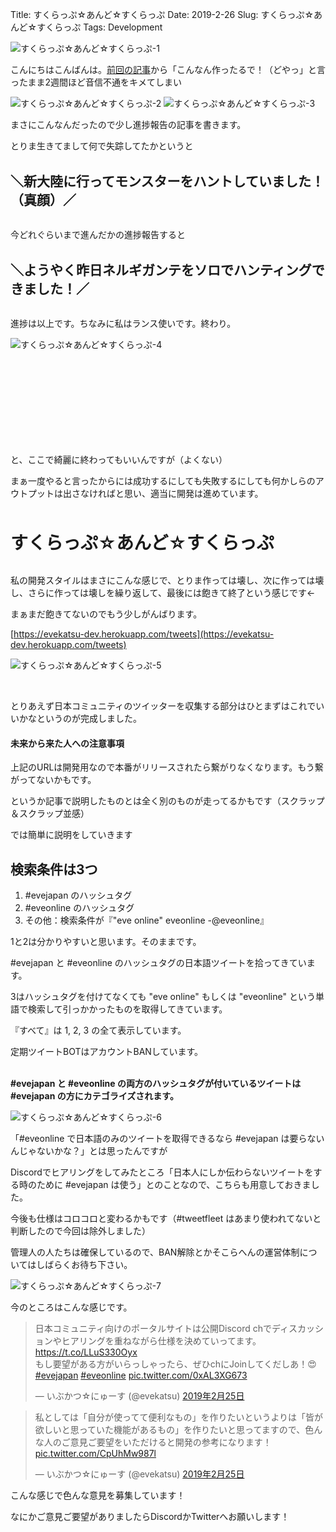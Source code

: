 Title: すくらっぷ☆あんど☆すくらっぷ
Date: 2019-2-26
Slug: すくらっぷ☆あんど☆すくらっぷ
Tags: Development

![すくらっぷ☆あんど☆すくらっぷ-1]({static}/images/すくらっぷ☆あんど☆すくらっぷ/すくらっぷ☆あんど☆すくらっぷ-1.jpg)

こんにちはこんばんは。[前回の記事](https://evekatsu.github.io/news/%E3%81%8A%E3%82%8C%E3%81%AE%E3%81%8B%E3%82%93%E3%81%8C%E3%81%88%E3%81%9F%E3%81%95%E3%81%84%E3%81%8D%E3%82%87%E3%81%86%E3%81%AE%E3%81%BD%E3%83%BC%E3%81%9F%E3%82%8B%E3%81%95%E3%81%84%E3%81%A8.html)から「こんなん作ったるで！（どやっ」と言ったまま2週間ほど音信不通をキメてしまい

![すくらっぷ☆あんど☆すくらっぷ-2]({static}/images/すくらっぷ☆あんど☆すくらっぷ/すくらっぷ☆あんど☆すくらっぷ-2.jpg)
![すくらっぷ☆あんど☆すくらっぷ-3]({static}/images/すくらっぷ☆あんど☆すくらっぷ/すくらっぷ☆あんど☆すくらっぷ-3.jpg)

まさにこんなんだったので少し進捗報告の記事を書きます。

とりま生きてまして何で失踪してたかというと

<br />
<b style="font-size: 150%">＼新大陸に行ってモンスターをハントしていました！（真顔）／</b>
<br /><br />

今どれぐらいまで進んだかの進捗報告すると

<br />
<b style="font-size: 150%">＼ようやく昨日ネルギガンテをソロでハンティングできました！／</b>
<br /><br />

進捗は以上です。ちなみに私はランス使いです。終わり。

![すくらっぷ☆あんど☆すくらっぷ-4]({static}/images/すくらっぷ☆あんど☆すくらっぷ/すくらっぷ☆あんど☆すくらっぷ-4.jpg)

<br />
<br />
<br />
<br />
<br />
<br />
<br />
<br />

と、ここで綺麗に終わってもいいんですが（よくない）

まぁ一度やると言ったからには成功するにしても失敗するにしても何かしらのアウトプットは出さなければと思い、適当に開発は進めています。

<br /><br />
<b style="font-size: 200%">すくらっぷ☆あんど☆すくらっぷ</b>
<br /><br />

私の開発スタイルはまさにこんな感じで、とりま作っては壊し、次に作っては壊し、さらに作っては壊しを繰り返して、最後には飽きて終了という感じです←

まぁまだ飽きてないのでもう少しがんばります。

[https://evekatsu-dev.herokuapp.com/tweets](https://evekatsu-dev.herokuapp.com/tweets)


![すくらっぷ☆あんど☆すくらっぷ-5]({static}/images/すくらっぷ☆あんど☆すくらっぷ/すくらっぷ☆あんど☆すくらっぷ-5.jpg)

<br />

とりあえず日本コミュニティのツイッターを収集する部分はひとまずはこれでいいかなというのが完成しました。

#### 未来から来た人への注意事項
上記のURLは開発用なので本番がリリースされたら繋がりなくなります。もう繋がってないかもです。

というか記事で説明したものとは全く別のものが走ってるかもです（スクラップ＆スクラップ並感）

では簡単に説明をしていきます


## 検索条件は3つ
1. &#35;evejapan のハッシュタグ
2. &#35;eveonline のハッシュタグ
3. その他：検索条件が『"eve online" eveonline -@eveonline』

1と2は分かりやすいと思います。そのままです。

&#35;evejapan と &#35;eveonline のハッシュタグの日本語ツイートを拾ってきています。

3はハッシュタグを付けてなくても "eve online" もしくは "eveonline" という単語で検索して引っかかったものを取得してきています。

『すべて』は 1, 2, 3 の全て表示しています。

定期ツイートBOTはアカウントBANしています。

<br />
<b>&#35;evejapan と &#35;eveonline の両方のハッシュタグが付いているツイートは &#35;evejapan の方にカテゴライズされます。</b>
<br />

![すくらっぷ☆あんど☆すくらっぷ-6]({static}/images/すくらっぷ☆あんど☆すくらっぷ/すくらっぷ☆あんど☆すくらっぷ-6.jpg)

「&#35;eveonline で日本語のみのツイートを取得できるなら &#35;evejapan は要らないんじゃないかな？」とは思ったんですが

Discordでヒアリングをしてみたところ「日本人にしか伝わらないツイートをする時のために &#35;evejapan は使う」とのことなので、こちらも用意しておきました。

今後も仕様はコロコロと変わるかもです（&#35;tweetfleet はあまり使われてないと判断したので今回は除外しました）

管理人の人たちは確保しているので、BAN解除とかそこらへんの運営体制についてはしばらくお待ち下さい。

![すくらっぷ☆あんど☆すくらっぷ-7]({static}/images/すくらっぷ☆あんど☆すくらっぷ/すくらっぷ☆あんど☆すくらっぷ-7.jpg)

今のところはこんな感じです。

<blockquote class="twitter-tweet" data-lang="ja"><p lang="ja" dir="ltr">日本コミュニティ向けのポータルサイトは公開Discord chでディスカッションやヒアリングを重ねながら仕様を決めていってます。<a href="https://t.co/LLuS330Oyx">https://t.co/LLuS330Oyx</a><br>もし要望がある方がいらっしゃったら、ぜひchにJoinしてくだしあ！😍<a href="https://twitter.com/hashtag/evejapan?src=hash&amp;ref_src=twsrc%5Etfw">#evejapan</a> <a href="https://twitter.com/hashtag/eveonline?src=hash&amp;ref_src=twsrc%5Etfw">#eveonline</a> <a href="https://t.co/0xAL3XG673">pic.twitter.com/0xAL3XG673</a></p>&mdash; いぶかつ☆にゅーす (@evekatsu) <a href="https://twitter.com/evekatsu/status/1100002761435897857?ref_src=twsrc%5Etfw">2019年2月25日</a></blockquote>
<script async src="https://platform.twitter.com/widgets.js" charset="utf-8"></script>

<blockquote class="twitter-tweet" data-conversation="none" data-lang="ja"><p lang="ja" dir="ltr">私としては「自分が使ってて便利なもの」を作りたいというよりは「皆が欲しいと思っていた機能があるもの」を作りたいと思ってますので、色んな人のご意見ご要望をいただけると開発の参考になります！ <a href="https://t.co/CpUhMw987l">pic.twitter.com/CpUhMw987l</a></p>&mdash; いぶかつ☆にゅーす (@evekatsu) <a href="https://twitter.com/evekatsu/status/1100003382075555840?ref_src=twsrc%5Etfw">2019年2月25日</a></blockquote>
<script async src="https://platform.twitter.com/widgets.js" charset="utf-8"></script>

こんな感じで色んな意見を募集しています！

なにかご意見ご要望がありましたらDiscordかTwitterへお願いします！
